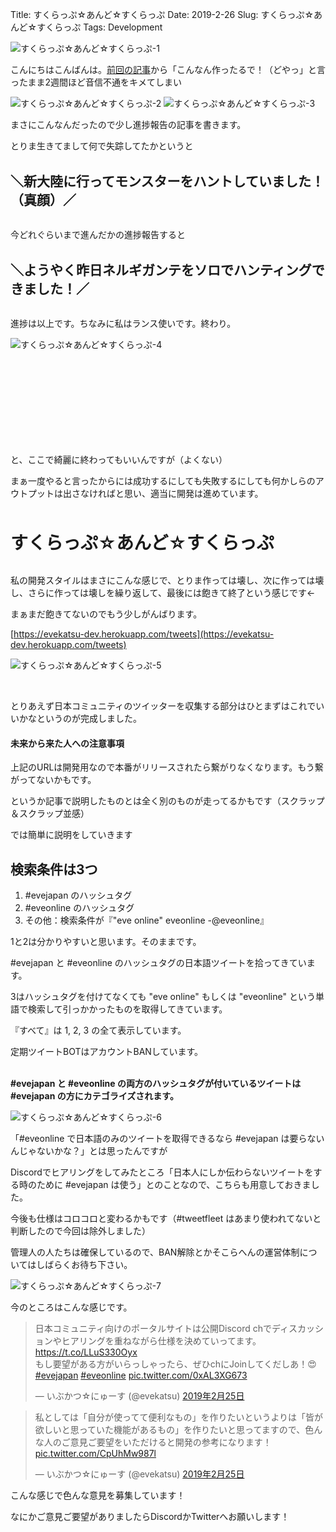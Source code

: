 Title: すくらっぷ☆あんど☆すくらっぷ
Date: 2019-2-26
Slug: すくらっぷ☆あんど☆すくらっぷ
Tags: Development

![すくらっぷ☆あんど☆すくらっぷ-1]({static}/images/すくらっぷ☆あんど☆すくらっぷ/すくらっぷ☆あんど☆すくらっぷ-1.jpg)

こんにちはこんばんは。[前回の記事](https://evekatsu.github.io/news/%E3%81%8A%E3%82%8C%E3%81%AE%E3%81%8B%E3%82%93%E3%81%8C%E3%81%88%E3%81%9F%E3%81%95%E3%81%84%E3%81%8D%E3%82%87%E3%81%86%E3%81%AE%E3%81%BD%E3%83%BC%E3%81%9F%E3%82%8B%E3%81%95%E3%81%84%E3%81%A8.html)から「こんなん作ったるで！（どやっ」と言ったまま2週間ほど音信不通をキメてしまい

![すくらっぷ☆あんど☆すくらっぷ-2]({static}/images/すくらっぷ☆あんど☆すくらっぷ/すくらっぷ☆あんど☆すくらっぷ-2.jpg)
![すくらっぷ☆あんど☆すくらっぷ-3]({static}/images/すくらっぷ☆あんど☆すくらっぷ/すくらっぷ☆あんど☆すくらっぷ-3.jpg)

まさにこんなんだったので少し進捗報告の記事を書きます。

とりま生きてまして何で失踪してたかというと

<br />
<b style="font-size: 150%">＼新大陸に行ってモンスターをハントしていました！（真顔）／</b>
<br /><br />

今どれぐらいまで進んだかの進捗報告すると

<br />
<b style="font-size: 150%">＼ようやく昨日ネルギガンテをソロでハンティングできました！／</b>
<br /><br />

進捗は以上です。ちなみに私はランス使いです。終わり。

![すくらっぷ☆あんど☆すくらっぷ-4]({static}/images/すくらっぷ☆あんど☆すくらっぷ/すくらっぷ☆あんど☆すくらっぷ-4.jpg)

<br />
<br />
<br />
<br />
<br />
<br />
<br />
<br />

と、ここで綺麗に終わってもいいんですが（よくない）

まぁ一度やると言ったからには成功するにしても失敗するにしても何かしらのアウトプットは出さなければと思い、適当に開発は進めています。

<br /><br />
<b style="font-size: 200%">すくらっぷ☆あんど☆すくらっぷ</b>
<br /><br />

私の開発スタイルはまさにこんな感じで、とりま作っては壊し、次に作っては壊し、さらに作っては壊しを繰り返して、最後には飽きて終了という感じです←

まぁまだ飽きてないのでもう少しがんばります。

[https://evekatsu-dev.herokuapp.com/tweets](https://evekatsu-dev.herokuapp.com/tweets)


![すくらっぷ☆あんど☆すくらっぷ-5]({static}/images/すくらっぷ☆あんど☆すくらっぷ/すくらっぷ☆あんど☆すくらっぷ-5.jpg)

<br />

とりあえず日本コミュニティのツイッターを収集する部分はひとまずはこれでいいかなというのが完成しました。

#### 未来から来た人への注意事項
上記のURLは開発用なので本番がリリースされたら繋がりなくなります。もう繋がってないかもです。

というか記事で説明したものとは全く別のものが走ってるかもです（スクラップ＆スクラップ並感）

では簡単に説明をしていきます


## 検索条件は3つ
1. &#35;evejapan のハッシュタグ
2. &#35;eveonline のハッシュタグ
3. その他：検索条件が『"eve online" eveonline -@eveonline』

1と2は分かりやすいと思います。そのままです。

&#35;evejapan と &#35;eveonline のハッシュタグの日本語ツイートを拾ってきています。

3はハッシュタグを付けてなくても "eve online" もしくは "eveonline" という単語で検索して引っかかったものを取得してきています。

『すべて』は 1, 2, 3 の全て表示しています。

定期ツイートBOTはアカウントBANしています。

<br />
<b>&#35;evejapan と &#35;eveonline の両方のハッシュタグが付いているツイートは &#35;evejapan の方にカテゴライズされます。</b>
<br />

![すくらっぷ☆あんど☆すくらっぷ-6]({static}/images/すくらっぷ☆あんど☆すくらっぷ/すくらっぷ☆あんど☆すくらっぷ-6.jpg)

「&#35;eveonline で日本語のみのツイートを取得できるなら &#35;evejapan は要らないんじゃないかな？」とは思ったんですが

Discordでヒアリングをしてみたところ「日本人にしか伝わらないツイートをする時のために &#35;evejapan は使う」とのことなので、こちらも用意しておきました。

今後も仕様はコロコロと変わるかもです（&#35;tweetfleet はあまり使われてないと判断したので今回は除外しました）

管理人の人たちは確保しているので、BAN解除とかそこらへんの運営体制についてはしばらくお待ち下さい。

![すくらっぷ☆あんど☆すくらっぷ-7]({static}/images/すくらっぷ☆あんど☆すくらっぷ/すくらっぷ☆あんど☆すくらっぷ-7.jpg)

今のところはこんな感じです。

<blockquote class="twitter-tweet" data-lang="ja"><p lang="ja" dir="ltr">日本コミュニティ向けのポータルサイトは公開Discord chでディスカッションやヒアリングを重ねながら仕様を決めていってます。<a href="https://t.co/LLuS330Oyx">https://t.co/LLuS330Oyx</a><br>もし要望がある方がいらっしゃったら、ぜひchにJoinしてくだしあ！😍<a href="https://twitter.com/hashtag/evejapan?src=hash&amp;ref_src=twsrc%5Etfw">#evejapan</a> <a href="https://twitter.com/hashtag/eveonline?src=hash&amp;ref_src=twsrc%5Etfw">#eveonline</a> <a href="https://t.co/0xAL3XG673">pic.twitter.com/0xAL3XG673</a></p>&mdash; いぶかつ☆にゅーす (@evekatsu) <a href="https://twitter.com/evekatsu/status/1100002761435897857?ref_src=twsrc%5Etfw">2019年2月25日</a></blockquote>
<script async src="https://platform.twitter.com/widgets.js" charset="utf-8"></script>

<blockquote class="twitter-tweet" data-conversation="none" data-lang="ja"><p lang="ja" dir="ltr">私としては「自分が使ってて便利なもの」を作りたいというよりは「皆が欲しいと思っていた機能があるもの」を作りたいと思ってますので、色んな人のご意見ご要望をいただけると開発の参考になります！ <a href="https://t.co/CpUhMw987l">pic.twitter.com/CpUhMw987l</a></p>&mdash; いぶかつ☆にゅーす (@evekatsu) <a href="https://twitter.com/evekatsu/status/1100003382075555840?ref_src=twsrc%5Etfw">2019年2月25日</a></blockquote>
<script async src="https://platform.twitter.com/widgets.js" charset="utf-8"></script>

こんな感じで色んな意見を募集しています！

なにかご意見ご要望がありましたらDiscordかTwitterへお願いします！
